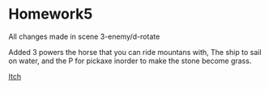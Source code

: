 # Homework5

All changes made in scene 3-enemy/d-rotate

Added 3 powers the horse that you can ride mountans with, The ship to sail on water, and the P for pickaxe inorder to make the stone become grass.

[Itch](https://tornifrog.itch.io/homework5-withdijakstra-3powers)
